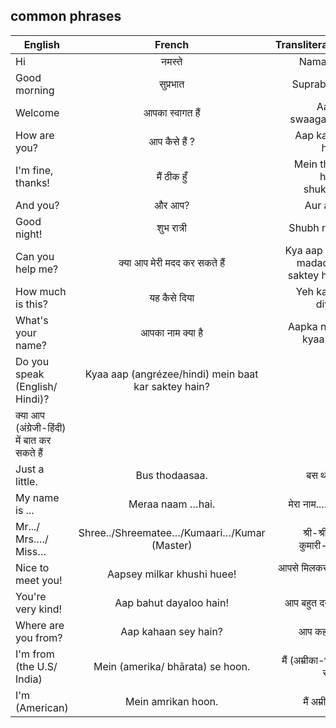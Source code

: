 ## common phrases

| English        | French           | Transliteration  |
| ------------- |:-------------:| -----:|
| Hi     | नमस्ते  |Namastey |
| Good morning       | सुप्रभात  |Suprabhaat |
| Welcome | आपका स्वागत हैं |Aapka swaagat hai |
| How are you?| आप कैसे हैं ? |Aap kaisey hain?|
|I'm fine, thanks!| मैं ठीक हुँ |Mein theek hoon, shukriya!|
| And you?    | और आप?  |Aur aap?  |
| Good night!       | शुभ रात्री  |Shubh raatri |
| Can you help me? | क्या आप मेरी मदद कर सकते हैं    |Kya aap meri madad kar saktey hain? |
| How much is this?|  यह कैसे दिया |Yeh kaisey diyaa?|
|What's your name?| आपका नाम क्या है |Aapka naam kyaa hai? |
|Do you speak (English/ Hindi)? 	|Kyaa aap (angrézee/hindi) mein baat kar saktey hain?
|क्या आप (अंग्रेजी-हिंदी) में बात कर सकते हैं|
|Just a little. 	|Bus thodaasaa.   |बस थोडासा|
|My name is ... 	|Meraa naam …hai.   |मेरा नाम..... है ।
|Mr.../ Mrs.…/ Miss… |	Shree../Shreematee…/Kumaari…/Kumar (Master) | श्री-श्रीमती-कुमारी-कुमार  |
|Nice to meet you! |	Aapsey milkar khushi huee! |  आपसे मिलकर खुशी हुई |
|You're very kind! 	|Aap bahut dayaloo hain! |  आप बहुत दयालू हैं |
|Where are you from? |	Aap kahaan sey hain?  | आप कहाँ से हैं |
|I'm from (the U.S/ India) 	|Mein (amerika/ bhārata) se hoon. |  मैं (अम्रीका-भारत) से हुँ ।
|I'm (American) 	|Mein amrikan hoon.  | मैं अम्रीकन हुँ |